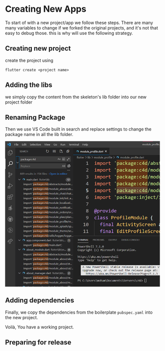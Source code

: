 # Creating New Apps

To start of with a new project/app we follow these steps. There are many many variables to change if we forked the original projects, and it's not that easy to debug those. this is why will use the following strategy.

## Creating new project

create the project using

```
flutter create <project name>
```

## Adding the libs

we simply copy the content from the skeleton's lib folder into our new project folder

## Renaming Package

Then we use VS Code built in search and replace settings to change the package name in all the lib folder.

<img src="./vs-search.png" alt="VS Code Search" style="zoom:60%;" />

## Adding dependencies

Finally, we copy the dependencies from the boilerplate `pubspec.yaml` into the new project.

Voilà, You have a working project.

## Preparing   for release

[Android Deploy]: ./android-deploy.md	"Android Deploy"
[iOS Deploy]: ./ios-deploy.md	"iOS Deploy"


